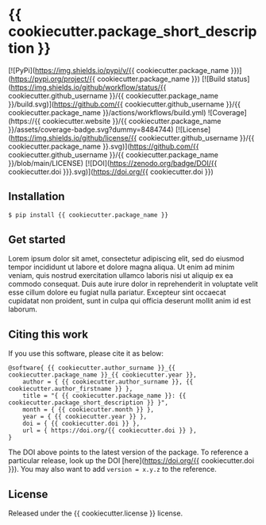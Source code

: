 # {{ cookiecutter.package_short_description }}

[![PyPi](https://img.shields.io/pypi/v/{{ cookiecutter.package_name }})](https://pypi.org/project/{{ cookiecutter.package_name }})
[![Build status](https://img.shields.io/github/workflow/status/{{ cookiecutter.github_username }}/{{ cookiecutter.package_name }}/build.svg)](https://github.com/{{ cookiecutter.github_username }}/{{ cookiecutter.package_name }}/actions/workflows/build.yml)
![Coverage](https://{{ cookiecutter.website }}/{{ cookiecutter.package_name }}/assets/coverage-badge.svg?dummy=8484744)
[![License](https://img.shields.io/github/license/{{ cookiecutter.github_username }}/{{ cookiecutter.package_name }}.svg)](https://github.com/{{ cookiecutter.github_username }}/{{ cookiecutter.package_name }}/blob/main/LICENSE)
[![DOI](https://zenodo.org/badge/DOI/{{ cookiecutter.doi }}}.svg)](https://doi.org/{{ cookiecutter.doi }})

## Installation

```bash
$ pip install {{ cookiecutter.package_name }}
```

## Get started

Lorem ipsum dolor sit amet, consectetur adipiscing elit, sed do eiusmod tempor incididunt ut labore et dolore magna aliqua. Ut enim ad minim veniam, quis nostrud exercitation ullamco laboris nisi ut aliquip ex ea commodo consequat. Duis aute irure dolor in reprehenderit in voluptate velit esse cillum dolore eu fugiat nulla pariatur. Excepteur sint occaecat cupidatat non proident, sunt in culpa qui officia deserunt mollit anim id est laborum.

## Citing this work

If you use this software, please cite it as below:

```
@software{ {{ cookiecutter.author_surname }}_{{ cookiecutter.package_name }}_{{ cookiecutter.year }},
    author = { {{ cookiecutter.author_surname }}, {{ cookiecutter.author_firstname }} },
    title = "{ {{ cookiecutter.package_name }}: {{ cookiecutter.package_short_description }} }",
    month = { {{ cookiecutter.month }} },
    year = { {{ cookiecutter.year }} },
    doi = { {{ cookiecutter.doi }} },
    url = { https://doi.org/{{ cookiecutter.doi }} },
}
```

The DOI above points to the latest version of the package. To reference a particular release, look up the DOI [here](https://doi.org/{{ cookiecutter.doi }}). You may also want to add `version = x.y.z` to the reference.

## License

Released under the {{ cookiecutter.license }} license.
